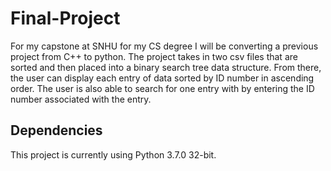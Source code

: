 # Final-Project
For my capstone at SNHU for my CS degree I will be converting a previous project from C++ to python.
The project takes in two csv files that are sorted and then placed into a binary search tree data structure.
From there, the user can display each entry of data sorted by ID number in ascending order. 
The user is also able to search for one entry with by entering the ID number associated with the entry.

## Dependencies
This project is currently using Python 3.7.0 32-bit.